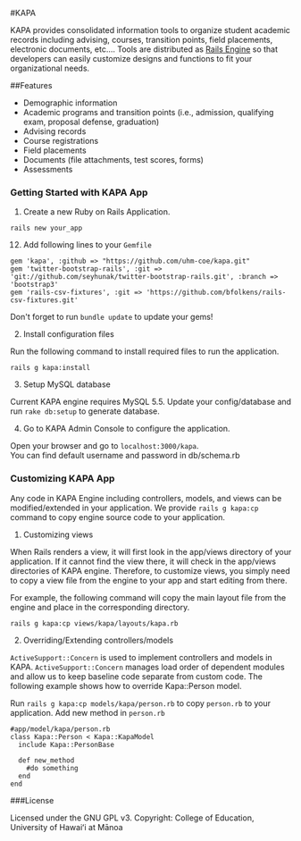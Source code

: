#KAPA

KAPA provides consolidated information tools to organize student academic records including advising, courses,
transition points, field placements, electronic documents, etc....  Tools are distributed as [Rails Engine](http://guides.rubyonrails.org/engines.html) so that developers can easily customize designs and functions to fit your organizational needs.

##Features
- Demographic information
- Academic programs and transition points (i.e., admission, qualifying exam, proposal defense, graduation)
- Advising records
- Course registrations
- Field placements
- Documents (file attachments, test scores, forms)
- Assessments

### Getting Started with KAPA App
  1. Create a new Ruby on Rails Application.
  ```
  rails new your_app
  ```

  12. Add following lines to your ```Gemfile```
  ```
  gem 'kapa', :github => "https://github.com/uhm-coe/kapa.git"
  gem 'twitter-bootstrap-rails', :git => 'git://github.com/seyhunak/twitter-bootstrap-rails.git', :branch => 'bootstrap3'
  gem 'rails-csv-fixtures', :git => 'https://github.com/bfolkens/rails-csv-fixtures.git'
  ```
  Don't forget to run ```bundle update``` to update your gems!

  2. Install configuration files

  Run the following command to install required files to run the application.
  ```
  rails g kapa:install
  ``` 

  3. Setup MySQL database
 
  Current KAPA engine requires MySQL 5.5.  Update your config/database and run ```rake db:setup``` to generate database.

  4. Go to KAPA Admin Console to configure the application.

  Open your browser and go to ```localhost:3000/kapa```.  
  You can find default username and password in db/schema.rb

### Customizing KAPA App
  Any code in KAPA Engine including controllers, models, and views can be modified/extended in your application.   We provide ```rails g kapa:cp``` command to copy engine source code to your application.

  1. Customizing views

  When Rails renders a view, it will first look in the app/views directory of your application. If it cannot find the view there, it will check in the app/views directories of KAPA engine.  Therefore, to customize views, you simply need to copy a view file from the engine to your app and start editing from there.  

  For example, the following command will copy the main layout file from the engine and place in the corresponding directory.
  ```
  rails g kapa:cp views/kapa/layouts/kapa.rb
  ``` 

  2. Overriding/Extending controllers/models

  ```ActiveSupport::Concern``` is used to implement controllers and models in KAPA. ```ActiveSupport::Concern``` manages load order of dependent modules and allow us to keep baseline code separate from custom code.  The following example shows how to override Kapa::Person model.

  Run ```rails g kapa:cp models/kapa/person.rb``` to copy ```person.rb``` to your application.
  Add new method in ```person.rb```
  ```
  #app/model/kapa/person.rb
  class Kapa::Person < Kapa::KapaModel
    include Kapa::PersonBase

    def new_method
      #do something
    end
  end
  ```

###License

Licensed under the GNU GPL v3.
Copyright: College of Education, University of Hawaiʻi at Mānoa